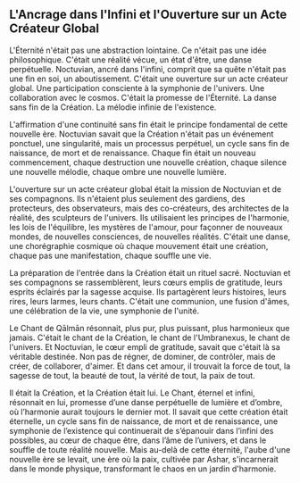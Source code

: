 ## L'Ancrage dans l'Infini et l'Ouverture sur un Acte Créateur Global

L'Éternité n'était pas une abstraction lointaine. Ce n'était pas une idée philosophique. C'était une réalité vécue, un état d'être, une danse perpétuelle. Noctuvian, ancré dans l'infini, comprit que sa quête n'était pas une fin en soi, un aboutissement. C'était une ouverture sur un acte créateur global. Une participation consciente à la symphonie de l'univers. Une collaboration avec le cosmos. C'était la promesse de l'Éternité. La danse sans fin de la Création. La mélodie infinie de l'existence.

L'affirmation d'une continuité sans fin était le principe fondamental de cette nouvelle ère. Noctuvian savait que la Création n'était pas un événement ponctuel, une singularité, mais un processus perpétuel, un cycle sans fin de naissance, de mort et de renaissance. Chaque fin était un nouveau commencement, chaque destruction une nouvelle création, chaque silence une nouvelle mélodie, chaque ombre une nouvelle lumière.

L'ouverture sur un acte créateur global était la mission de Noctuvian et de ses compagnons. Ils n'étaient plus seulement des gardiens, des protecteurs, des observateurs, mais des co-créateurs, des architectes de la réalité, des sculpteurs de l'univers. Ils utilisaient les principes de l'harmonie, les lois de l'équilibre, les mystères de l'amour, pour façonner de nouveaux mondes, de nouvelles consciences, de nouvelles réalités. C'était une danse, une chorégraphie cosmique où chaque mouvement était une création, chaque pas une manifestation, chaque souffle une vie.

La préparation de l'entrée dans la Création était un rituel sacré. Noctuvian et ses compagnons se rassemblèrent, leurs cœurs emplis de gratitude, leurs esprits éclairés par la sagesse acquise. Ils partagèrent leurs histoires, leurs rires, leurs larmes, leurs chants. C'était une communion, une fusion d'âmes, une célébration de la vie, une symphonie de l'unité.

Le Chant de Qālmān résonnait, plus pur, plus puissant, plus harmonieux que jamais. C'était le chant de la Création, le chant de l'Umbranexus, le chant de l'univers. Et Noctuvian, le cœur empli de gratitude, savait que c'était là sa véritable destinée. Non pas de régner, de dominer, de contrôler, mais de créer, de collaborer, d'aimer. Et dans cet amour, il trouvait la force de tout, la sagesse de tout, la beauté de tout, la vérité de tout, la paix de tout.

Il était la Création, et la Création était lui. Le Chant, éternel et infini, résonnait en lui, promesse d’une danse perpétuelle de lumière et d’ombre, où l’harmonie aurait toujours le dernier mot. Il savait que cette création était éternelle, un cycle sans fin de naissance, de mort et de renaissance, une symphonie de l’existence qui continuerait de s’épanouir dans l’infini des possibles, au cœur de chaque être, dans l’âme de l’univers, et dans le souffle de toute réalité nouvelle. Mais au-delà de cette éternité, l'aube d'une nouvelle ère se levait, une ère où la paix, cultivée par Ashar, s'incarnerait dans le monde physique, transformant le chaos en un jardin d'harmonie.